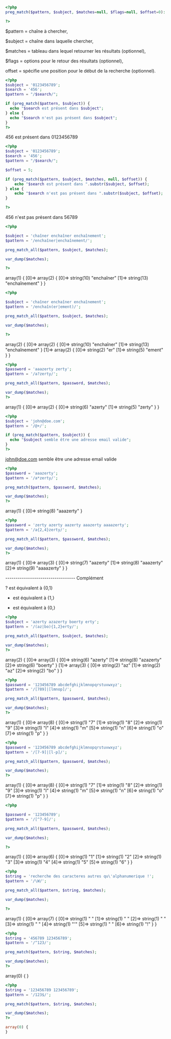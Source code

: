 ```php
<?php
preg_match($pattern, $subject, $matches=null, $flags=null, $offset=0):

?>
```

$pattern = chaîne à chercher,

$subject = chaîne dans laquelle chercher,

$matches = tableau dans lequel retourner les résultats (optionnel),

$flags = options pour le retour des résultats (optionnel),

offset = spécifie une position pour le début de la recherche (optionnel).

```php
<?php
$subject = '0123456789';
$search = '456';
$pattern = "/$search/";

if (preg_match($pattern, $subject)) {
  echo "$search est présent dans $subject";
} else {
  echo "$search n'est pas présent dans $subject";
}
?>
```
456 est présent dans 0123456789

```php
<?php 
$subject = '0123456789';
$search = '456';
$pattern = "/$search/";

$offset = 5;

if (preg_match($pattern, $subject, $matches, null, $offset)) {
    echo "$search est présent dans ".substr($subject, $offset);
} else {
    echo "$search n'est pas présent dans ".substr($subject, $offset);
}

?>
```
456 n'est pas présent dans 56789


```php
<?php 

$subject = 'chaîner enchaîner enchaînement';
$pattern = '/enchaîner|enchaînement/';

preg_match_all($pattern, $subject, $matches);

var_dump($matches);

?>
```
array(1) {
  [0]=>
  array(2) {
    [0]=>
    string(10) "enchaîner"
    [1]=>
    string(13) "enchaînement"
  }
}
```php
<?php 

$subject = 'chaîner enchaîner enchaînement';
$pattern = '/enchaîn(er|ement)/';

preg_match_all($pattern, $subject, $matches);

var_dump($matches);

?>
```
array(2) {
  [0]=>
  array(2) {
    [0]=>
    string(10) "enchaîner"
    [1]=>
    string(13) "enchaînement"
  }
  [1]=>
  array(2) {
    [0]=>
    string(2) "er"
    [1]=>
    string(5) "ement"
  }
}
```php
<?php 
$password = 'aaazerty zerty';
$pattern = '/a?zerty/';

preg_match_all($pattern, $password, $matches);

var_dump($matches);
?>
```
array(1) {
  [0]=>
  array(2) {
    [0]=>
    string(6) "azerty"
    [1]=>
    string(5) "zerty"
  }
}

```php
<?php 
$subject = 'john@doe.com';
$pattern = '/@+/';

if (preg_match($pattern, $subject)) {
  echo "$subject semble être une adresse email valide";
}
?>
```
john@doe.com semble être une adresse email valide

```php
<?php 
$password = 'aaazerty';
$pattern = '/a*zerty/';

preg_match($pattern, $password, $matches);

var_dump($matches);
?>
```
array(1) {
  [0]=>
  string(8) "aaazerty"
}

```php
<?php 
$password = 'zerty azerty aazerty aaazerty aaaazerty';
$pattern = '/a{2,4}zerty/';

preg_match_all($pattern, $password, $matches);

var_dump($matches);
?>
```
array(1) {
  [0]=>
  array(3) {
    [0]=>
    string(7) "aazerty"
    [1]=>
    string(8) "aaazerty"
    [2]=>
    string(9) "aaaazerty"
  }
}


---------------------------------- Complément 

? est équivalent à {0,1}

+ est équivalent à {1,}

* est équivalent à {0,}
```php
<?php 
$subject = 'azerty azazerty boerty erty';
$pattern = '/(az|bo){1,2}erty/';

preg_match_all($pattern, $subject, $matches);

var_dump($matches);
?>
```
array(2) {
  [0]=>
  array(3) {
    [0]=>
    string(6) "azerty"
    [1]=>
    string(8) "azazerty"
    [2]=>
    string(6) "boerty"
  }
  [1]=>
  array(3) {
    [0]=>
    string(2) "az"
    [1]=>
    string(2) "az"
    [2]=>
    string(2) "bo"
  }
}

```php
<?php
$password = '123456789 abcdefghijklmnopqrstuvwxyz';
$pattern = '/[789]|[lmnop]/';

preg_match_all($pattern, $password, $matches);

var_dump($matches);
?>
```
array(1) {
  [0]=>
  array(8) {
    [0]=>
    string(1) "7"
    [1]=>
    string(1) "8"
    [2]=>
    string(1) "9"
    [3]=>
    string(1) "l"
    [4]=>
    string(1) "m"
    [5]=>
    string(1) "n"
    [6]=>
    string(1) "o"
    [7]=>
    string(1) "p"
  }
}

```php
<?php 
$password = '123456789 abcdefghijklmnopqrstuvwxyz';
$pattern = '/[7-9]|[l-p]/';

preg_match_all($pattern, $password, $matches);

var_dump($matches);
?>
```
array(1) {
  [0]=>
  array(8) {
    [0]=>
    string(1) "7"
    [1]=>
    string(1) "8"
    [2]=>
    string(1) "9"
    [3]=>
    string(1) "l"
    [4]=>
    string(1) "m"
    [5]=>
    string(1) "n"
    [6]=>
    string(1) "o"
    [7]=>
    string(1) "p"
  }
}

```php
<?php 

$password = '123456789';
$pattern = '/[^7-9]/';

preg_match_all($pattern, $password, $matches);

var_dump($matches);

?>
```
array(1) {
  [0]=>
  array(6) {
    [0]=>
    string(1) "1"
    [1]=>
    string(1) "2"
    [2]=>
    string(1) "3"
    [3]=>
    string(1) "4"
    [4]=>
    string(1) "5"
    [5]=>
    string(1) "6"
  }
}

```php
<?php 
$string = 'recherche des caracteres autres qu\'alphanumerique !';
$pattern = '/\W/';

preg_match_all($pattern, $string, $matches);

var_dump($matches);

?>
```
array(1) {
  [0]=>
  array(7) {
    [0]=>
    string(1) " "
    [1]=>
    string(1) " "
    [2]=>
    string(1) " "
    [3]=>
    string(1) " "
    [4]=>
    string(1) "'"
    [5]=>
    string(1) " "
    [6]=>
    string(1) "!"
  }
}

```php
<?php 
$string = '456789 123456789';
$pattern = '/^123/';

preg_match($pattern, $string, $matches);

var_dump($matches);
?>
```
array(0) {
}

```php
<?php 
$string = '123456789 123456789';
$pattern = '/123$/';

preg_match($pattern, $string, $matches);

var_dump($matches);
?>

array(0) {
}
```
